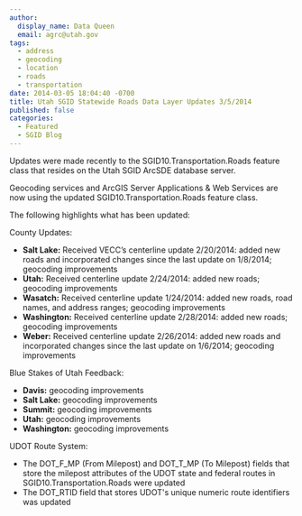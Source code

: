 ```yaml
---
author:
  display_name: Data Queen
  email: agrc@utah.gov
tags:
  - address
  - geocoding
  - location
  - roads
  - transportation
date: 2014-03-05 18:04:40 -0700
title: Utah SGID Statewide Roads Data Layer Updates 3/5/2014
published: false
categories:
  - Featured
  - SGID Blog
---
```

Updates were made recently to the SGID10.Transportation.Roads feature class that resides on the Utah SGID ArcSDE database server.

Geocoding services and ArcGIS Server Applications & Web Services are now using the updated SGID10.Transportation.Roads feature class.

The following highlights what has been updated:

County Updates:

- **Salt Lake:** Received VECC’s centerline update 2/20/2014: added new roads and incorporated changes since the last update on 1/8/2014; geocoding improvements
- **Utah:** Received centerline update 2/24/2014: added new roads; geocoding improvements
- **Wasatch:** Received centerline update 1/24/2014: added new roads, road names, and address ranges; geocoding improvements
- **Washington:** Received centerline update 2/28/2014: added new roads; geocoding improvements
- **Weber:** Received centerline update 2/26/2014: added new roads and incorporated changes since the last update on 1/6/2014; geocoding improvements

Blue Stakes of Utah Feedback:

- **Davis:** geocoding improvements
- **Salt Lake:** geocoding improvements
- **Summit:** geocoding improvements
- **Utah:** geocoding improvements
- **Washington:** geocoding improvements

UDOT Route System:

- The DOT\_F\_MP (From Milepost) and DOT\_T\_MP (To Milepost) fields that store the milepost attributes of the UDOT state and federal routes in SGID10.Transportation.Roads were updated
- The DOT_RTID field that stores UDOT's unique numeric route identifiers was updated
